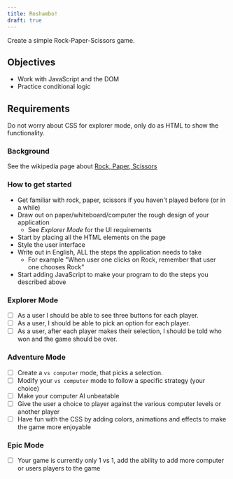 ```yaml
---
title: Roshambo!
draft: true
---
```


Create a simple Rock-Paper-Scissors game.

## Objectives

- Work with JavaScript and the DOM
- Practice conditional logic

## Requirements

Do not worry about CSS for explorer mode, only do as HTML to show the functionality.

### Background

See the wikipedia page about [Rock, Paper, Scissors](https://en.wikipedia.org/wiki/Rock%E2%80%93paper%E2%80%93scissors)

### How to get started

- Get familiar with rock, paper, scissors if you haven't played before (or in a while)
- Draw out on paper/whiteboard/computer the rough design of your application
  - See _Explorer Mode_ for the UI requirements
- Start by placing all the HTML elements on the page
- Style the user interface
- Write out in English, ALL the steps the application needs to take
  - For example "When user one clicks on Rock, remember that user one chooses Rock"
- Start adding JavaScript to make your program to do the steps you described above

### Explorer Mode

- [ ] As a user I should be able to see three buttons for each player.
- [ ] As a user, I should be able to pick an option for each player.
- [ ] As a user, after each player makes their selection, I should be told who won and the game should be over.

### Adventure Mode

- [ ] Create a `vs computer` mode, that picks a selection.
- [ ] Modify your `vs computer` mode to follow a specific strategy (your choice)
- [ ] Make your computer AI unbeatable
- [ ] Give the user a choice to player against the various computer levels or another player
- [ ] Have fun with the CSS by adding colors, animations and effects to make the game more enjoyable

### Epic Mode

- [ ] Your game is currently only 1 vs 1, add the ability to add more computer or users players to the game
